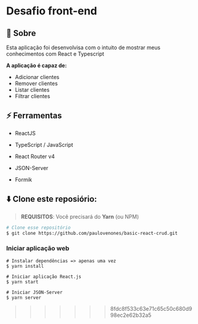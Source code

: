 # Desafio front-end

## 📢 Sobre


Esta aplicação foi desenvolvisa com o intuito de mostrar meus conhecimentos com React e Typescript

**A aplicação é capaz de:** 
  * Adicionar clientes
  * Remover clientes
  * Listar clientes
  * Filtrar clientes

## ⚡ Ferramentas

* ReactJS

* TypeScript / JavaScript

* React Router v4

* JSON-Server

* Formik

## ⬇️ Clone este reposiório:

> **REQUISITOS**: Você precisará do **Yarn** (ou NPM)

```bash
# Clone esse repositório
$ git clone https://github.com/paulovenones/basic-react-crud.git
```

### Iniciar aplicação web

```
# Instalar dependências => apenas uma vez
$ yarn install

# Iniciar aplicação React.js
$ yarn start

# Iniciar JSON-Server
$ yarn server
```
>>>>>>> 8fdc8f533c63e71c65c50c680d998ec2e62b32a5
